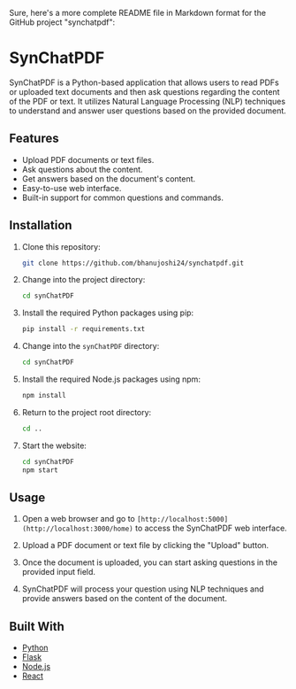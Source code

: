 Sure, here's a more complete README file in Markdown format for the GitHub project "synchatpdf":

# SynChatPDF

SynChatPDF is a Python-based application that allows users to read PDFs or uploaded text documents and then ask questions regarding the content of the PDF or text. It utilizes Natural Language Processing (NLP) techniques to understand and answer user questions based on the provided document.

## Features

- Upload PDF documents or text files.
- Ask questions about the content.
- Get answers based on the document's content.
- Easy-to-use web interface.
- Built-in support for common questions and commands.

## Installation

1. Clone this repository:

   ```bash
   git clone https://github.com/bhanujoshi24/synchatpdf.git
   ```

2. Change into the project directory:

   ```bash
   cd synChatPDF
   ```

3. Install the required Python packages using pip:

   ```bash
   pip install -r requirements.txt
   ```

4. Change into the `synChatPDF` directory:

   ```bash
   cd synChatPDF
   ```

5. Install the required Node.js packages using npm:

   ```bash
   npm install
   ```

6. Return to the project root directory:

   ```bash
   cd ..
   ```


7. Start the website:

   ```bash
   cd synChatPDF
   npm start
   ```


## Usage

1. Open a web browser and go to `[http://localhost:5000](http://localhost:3000/home)` to access the SynChatPDF web interface.

2. Upload a PDF document or text file by clicking the "Upload" button.

3. Once the document is uploaded, you can start asking questions in the provided input field.

4. SynChatPDF will process your question using NLP techniques and provide answers based on the content of the document.

## Built With

- [Python](https://www.python.org/)
- [Flask](https://flask.palletsprojects.com/en/2.1.x/)
- [Node.js](https://nodejs.org/)
- [React](https://reactjs.org/)
